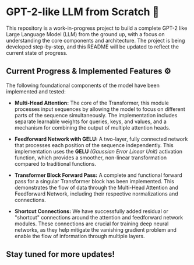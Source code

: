 # GPT-2-like LLM from Scratch 🤖
This repository is a work-in-progress project to build a complete GPT-2 like Large Language Model (LLM) from the ground up, with a focus on understanding the core components and architecture. The project is being developed step-by-step, and this README will be updated to reflect the current state of progress.

## Current Progress & Implemented Features ⚙️
The following foundational components of the model have been implemented and tested:
* **Multi-Head Attention:** The core of the Transformer, this module processes input sequences by allowing the model to focus on different parts of the sequence simultaneously. The implementation includes separate learnable weights for queries, keys, and values, and a mechanism for combining the output of multiple attention heads.

* **Feedforward Network with GELU:** A two-layer, fully connected network that processes each position of the sequence independently. This implementation uses the **GELU** *(Gaussian Error Linear Unit)* activation function, which provides a smoother, non-linear transformation compared to traditional functions.

* **Transformer Block Forward Pass:** A complete and functional forward pass for a singular Transformer block has been implemented. This demonstrates the flow of data through the Multi-Head Attention and Feedforward Network, including their respective normalizations and connections.

* **Shortcut Connections:** We have successfully added residual or "shortcut" connections around the attention and feedforward network modules. These connections are crucial for training deep neural networks, as they help mitigate the vanishing gradient problem and enable the flow of information through multiple layers.


## Stay tuned for more updates!